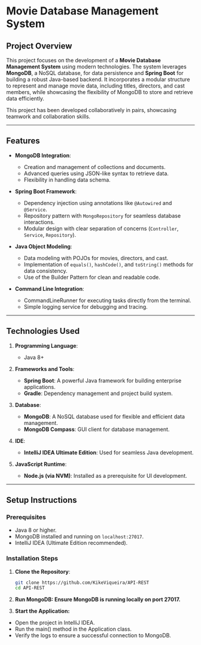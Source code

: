 # Movie Database Management System

## Project Overview

This project focuses on the development of a **Movie Database Management System** using modern technologies. The system leverages **MongoDB**, a NoSQL database, for data persistence and **Spring Boot** for building a robust Java-based backend. It incorporates a modular structure to represent and manage movie data, including titles, directors, and cast members, while showcasing the flexibility of MongoDB to store and retrieve data efficiently.

This project has been developed collaboratively in pairs, showcasing teamwork and collaboration skills.

---

## Features

- **MongoDB Integration**: 
  - Creation and management of collections and documents.
  - Advanced queries using JSON-like syntax to retrieve data.
  - Flexibility in handling data schema.

- **Spring Boot Framework**:
  - Dependency injection using annotations like `@Autowired` and `@Service`.
  - Repository pattern with `MongoRepository` for seamless database interactions.
  - Modular design with clear separation of concerns (`Controller`, `Service`, `Repository`).

- **Java Object Modeling**:
  - Data modeling with POJOs for movies, directors, and cast.
  - Implementation of `equals()`, `hashCode()`, and `toString()` methods for data consistency.
  - Use of the Builder Pattern for clean and readable code.

- **Command Line Integration**:
  - CommandLineRunner for executing tasks directly from the terminal.
  - Simple logging service for debugging and tracing.

---

## Technologies Used

1. **Programming Language**: 
   - Java 8+
   
2. **Frameworks and Tools**:
   - **Spring Boot**: A powerful Java framework for building enterprise applications.
   - **Gradle**: Dependency management and project build system.

3. **Database**:
   - **MongoDB**: A NoSQL database used for flexible and efficient data management.
   - **MongoDB Compass**: GUI client for database management.

4. **IDE**:
   - **IntelliJ IDEA Ultimate Edition**: Used for seamless Java development.

5. **JavaScript Runtime**:
   - **Node.js (via NVM)**: Installed as a prerequisite for UI development.

---

## Setup Instructions

### Prerequisites
- Java 8 or higher.
- MongoDB installed and running on `localhost:27017`.
- IntelliJ IDEA (Ultimate Edition recommended).

### Installation Steps

1. **Clone the Repository**:
   ```bash
   git clone https://github.com/KikeViqueira/API-REST
   cd API-REST

2. **Run MongoDB: Ensure MongoDB is running locally on port 27017.**

3. **Start the Application:**

- Open the project in IntelliJ IDEA.
- Run the main() method in the Application class.
- Verify the logs to ensure a successful connection to MongoDB.

